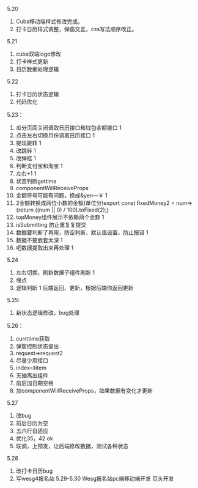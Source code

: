 
5.20
1. Cuba移动端样式修改完成。
2. 打卡日历样式调整，弹窗交互，css写法顺序改正。

5.21
1. cuba双端logo修改
2. 打卡样式更新
3. 日历数据处理逻辑

5.22
1. 打卡日历状态逻辑
2. 代码优化

5.23：
1. 瓜分页面关闭调取日历接口和钱包余额接口 1
2. 点击左右切换月份调取日历接口 1
3. 提现跳转 1
4. 改跳转 1 
5. 改弹框 1
6. 判断支付宝和淘宝 1
7. 左右+1  1
8. 状态判断gettime
9. componentWillReceiveProps
10. 金额符号可能有问题，换成&yen—￥  1
11. 2金额转换成两位小数的金额(单位分)export const fixedMoney2 = num=> {return ((num || 0) / 100).toFixed(2);}
12. topMoney组件展示不依赖两个金额  1
13. isSubmitting 防止重复复提交
14. 数据要判断了再用，防空判断，默认值设置，防止报错  1
15. 数据不要嵌套太深   1
16. 吧数据提取出来再处理   1


5.24
1. 左右切换，刷新数据子组件刷新 1
2. 埋点 
3. 逻辑判断 1 后端返回、更新，根据后端你返回更新

5.25:
1. 新状态逻辑修改，bug处理

5.26：
1. currttime获取
2. 弹窗控制状态提出
3. request=>request2
4. 尽量少用接口
5. index=》item
6. 天抽离出组件
7. 前后加日期空格
8. 加componentWillReceiveProps，如果数据有变化才更新

5.27
1. 改bug
2. 前后日历为空
3. 五六行自适应
4. 优化35，42 ok
5. 联调，上预发，让后端修改数据，测试各种状态

5.28
1. 改打卡日历bug
2. 写wesg4报名站
5.29-5.30
Wesg报名站pc端移动端开发
页头开发


